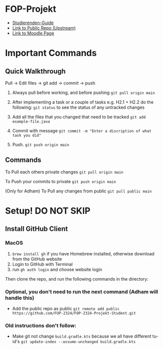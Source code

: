# FOP-Projekt

- [Studierenden-Guide](https://wiki.tudalgo.org/)
- [Link to Public Repo (Upstream)](https://github.com/FOP-2324/FOP-2324-Projekt-Student)
- [Link to Moodle Page](https://moodle.informatik.tu-darmstadt.de/course/view.php?id=1469&sectionid=18783)

# Important Commands

## Quick Walkthrough

Pull -> Edit files -> git add -> commit -> push

1. Always pull before working, and before pushing
`git pull origin main`

2. After implementing a task or a couple of tasks e.g. H2.1 + H2.2 do the following:
`git status` to see the status of any untracked changes

3. Add all the files that you changed that need to be tracked
`git add example-file.java`

4. Commit with message
`git commit -m "Enter a discription of what task you did"`

5. Push.
`git push origin main`

## Commands

To Pull each others private changes
`git pull origin main`

To Push your commits to private
`git push origin main`

(Only for Adham) To Pull any changes from public
`git pull public main`

# Setup! DO NOT SKIP
## Install GitHub Client

### MacOS
1. `brew install gh` if you have Homebrew installed, otherwise download from the GitHub website
2. Login to GitHub with Terminal
3. run `gh auth login` and choose website login

Then clone the repo, and run the following commands in the directory:

### Optional, you don't need to run the next command (Adham will handle this)
- Add the public repo as public
`git remote add public https://github.com/FOP-2324/FOP-2324-Projekt-Student.git`

### Old instructions don't follow:
- Make git not change `build.gradle.kts` because we all have different tu-id's
`git update-index --assume-unchanged build.gradle.kts`


